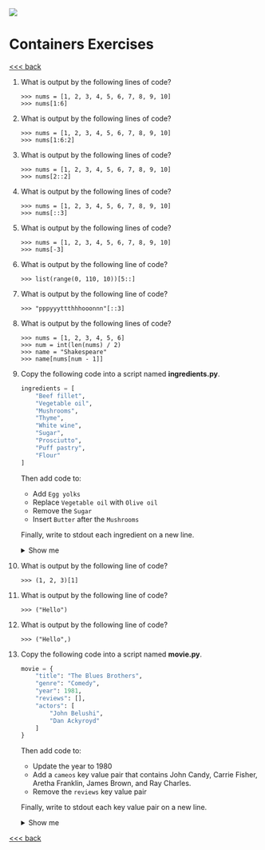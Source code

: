 <img src="https://github.com/stayahead-training/shared/blob/master/stayahead.png" />

# Containers Exercises

[<<< back](../README.md)

1. What is output by the following lines of code?

    ```
    >>> nums = [1, 2, 3, 4, 5, 6, 7, 8, 9, 10]
    >>> nums[1:6]
    ```

2. What is output by the following lines of code?

    ```
    >>> nums = [1, 2, 3, 4, 5, 6, 7, 8, 9, 10]
    >>> nums[1:6:2]
    ```

3. What is output by the following lines of code?

    ```
    >>> nums = [1, 2, 3, 4, 5, 6, 7, 8, 9, 10]
    >>> nums[2::2]
    ```

4. What is output by the following lines of code?

    ```
    >>> nums = [1, 2, 3, 4, 5, 6, 7, 8, 9, 10]
    >>> nums[::3]
    ```

5. What is output by the following lines of code?

    ```
    >>> nums = [1, 2, 3, 4, 5, 6, 7, 8, 9, 10]
    >>> nums[-3]
    ```

6. What is output by the following line of code?

    ```
    >>> list(range(0, 110, 10))[5::]
    ```

7. What is output by the following line of code?

    ```
    >>> "pppyyyttthhhooonnn"[::3]
    ```

8. What is output by the following lines of code?

    ```
    >>> nums = [1, 2, 3, 4, 5, 6]
    >>> num = int(len(nums) / 2)
    >>> name = "Shakespeare"
    >>> name[nums[num - 1]]
    ```

9. Copy the following code into a script named <b>ingredients.py</b>.

    ```python
    ingredients = [
        "Beef fillet",
        "Vegetable oil",
        "Mushrooms",
        "Thyme",
        "White wine",
        "Sugar",
        "Prosciutto",
        "Puff pastry",
        "Flour"
    ]
    ```

    Then add code to:
    - Add `Egg yolks`
    - Replace `Vegetable oil` with `Olive oil`
    - Remove the `Sugar`
    - Insert `Butter` after the `Mushrooms`

    Finally, write to stdout each ingredient on a new line.<details>
    <summary>Show me</summary>

    ```python
    ingredients = [
        "Beef fillet",
        "Vegetable oil",
        "Mushrooms",
        "Thyme",
        "White wine",
        "Sugar",
        "Prosciutto",
        "Puff pastry",
        "Flour"
    ]

    ingredients.append("Egg yolks")
    ingredients[1] = "Olive oil"
    ingredients.remove("Sugar")
    ingredients.insert(3, "Butter")

    for ingredient in ingredients:
        print(ingredient)
    ```
</details>

10. What is output by the following line of code?

    ```
    >>> (1, 2, 3)[1]
    ```

11. What is output by the following line of code?

    ```
    >>> ("Hello")
    ```

12. What is output by the following line of code?

    ```
    >>> ("Hello",)
    ```

13. Copy the following code into a script named <b>movie.py</b>.

    ```python
    movie = {
        "title": "The Blues Brothers",
        "genre": "Comedy",
        "year": 1981,
        "reviews": [],
        "actors": [
            "John Belushi",
            "Dan Ackyroyd"
        ]
    }
    ```

    Then add code to:
    - Update the year to 1980
    - Add a `cameos` key value pair that contains John Candy, Carrie Fisher, Aretha Franklin, James Brown, and Ray Charles.
    - Remove the `reviews` key value pair
    
    Finally, write to stdout each key value pair on a new line.<details>
    <summary>Show me</summary>

    ```python
    movie = {
        "title": "The Blues Brothers",
        "genre": "Comedy",
        "year": 1981,
        "reviews": [],
        "actors": [
            "John Belushi",
            "Dan Ackyroyd"
        ]
    }

    movie["year"] = 1980
    movie["cameos"] = [
        "John Candy", 
        "Carrie Fisher", 
        "Aretha Franklin", 
        "James Brown", 
        "Ray Charles"
    ]
    movie.pop("reviews")

    for key, value in movie.items():
        print(key, value)
    ```
</details>

[<<< back](../README.md)